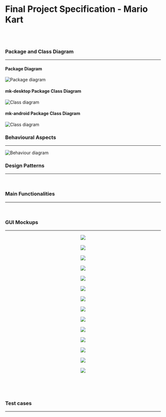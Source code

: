 # Final Project Specification - Mario Kart
<br><br>

### Package and Class Diagram
----
#### Package Diagram
![Package diagram](https://i.imgur.com/SNpnjDg.png)
<br>

#### mk-desktop Package Class Diagram
![Class diagram](https://i.imgur.com/iwQZfix.png)
<br>

#### mk-android Package Class Diagram
![Class diagram](https://i.imgur.com/TBJWkuZ.png)
<br>

### Behavioural Aspects
----
![Behaviour diagram](https://i.imgur.com/tvUchia.png)
<br>

### Design Patterns
----

<br>

### Main Functionalities 
----

<br>

### GUI Mockups
----
<p align="center">
  <img src="https://github.com/mbaguiar/mariokart/blob/master/Mockup/Main%20Screen.png"/> <br> <br>
  <img src="https://github.com/mbaguiar/mariokart/blob/master/Mockup/App%20-%20Main%20Screen.png"/> <br> <br>
  <img src="https://github.com/mbaguiar/mariokart/blob/master/Mockup/Lobby.png"/> <br> <br>
  <img src="https://github.com/mbaguiar/mariokart/blob/master/Mockup/App%20-%20Connection.png"/> <br> <br>
  <img src="https://github.com/mbaguiar/mariokart/blob/master/Mockup/Instructions.png" /> <br> <br>
  <img src="https://github.com/mbaguiar/mariokart/blob/master/Mockup/App%20-%20Instructions.png"/> <br> <br>
  <img src="https://github.com/mbaguiar/mariokart/blob/master/Mockup/CharacterPicker.png" /> <br> <br>
  <img src="https://github.com/mbaguiar/mariokart/blob/master/Mockup/App%20-%20Character%20picker.png" /> <br> <br>
  <img src="https://github.com/mbaguiar/mariokart/blob/master/Mockup/TrackPicker.png" /> <br> <br>
  <img src="https://github.com/mbaguiar/mariokart/blob/master/Mockup/App%20-%20Track%20picker.png" /> <br> <br>
  <img src="https://github.com/mbaguiar/mariokart/blob/master/Mockup/Race.png" /> <br> <br>
  <img src="https://github.com/mbaguiar/mariokart/blob/master/Mockup/App%20-%20Controller.png" /> <br> <br>
  <img src="https://github.com/mbaguiar/mariokart/blob/master/Mockup/Final%20result.png" /> <br> <br>
  <img src="https://github.com/mbaguiar/mariokart/blob/master/Mockup/App%20-%20Final%20result.png" /> <br> <br>
</p> <br> <br>


### Test cases
----

<br>
